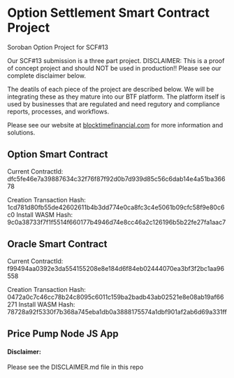 # Option Settlement Smart Contract Project
Soroban Option Project for SCF#13

Our SCF#13 submission is a three part project.
DISCLAIMER: This is a proof of concept project and should NOT be used in production!!
Please see our complete disclaimer below.

The deatils of each piece of the project are described below.  We will be integrating
these as they mature into our BTF platform.  The platform itself is used by businesses
that are regulated and need regutory and compliance reports, processes, and workflows.

Please see our website at [blocktimefinancial.com](https://blocktimefinancial.com) for more information and solutions.

## Option Smart Contract
Current ContractId: dfc5fe46e7a39887634c32f76f87f92d0b7d939d85c56c6dab14e4a51ba36678

Creation Transaction Hash: 1cd781d80fb55de42602611b4b3dd774e0ca8fc3c4e5061b09cfc58f9e80c6c0
Install WASM Hash: 9c0a38733f7f1f5514f660177b4946d74e8cc46a2c126196b5b22fe27fa1aac7
## Oracle Smart Contract
Current ContractId: f99494aa0392e3da554155208e8e184d6f84eb02444070ea3bf3f2bc1aa96558

Creation Transaction Hash: 0472a0c7c46cc78b24c8095c6011c159ba2badb43ab02521e8e08ab19af66271
Install WASM Hash: 78728a92f5330f7b368a745eba1db0a3888175574a1dbf901af2ab6d69a331ff
## Price Pump Node JS App


#### Disclaimer:
Please see the DISCLAIMER.md file in this repo
